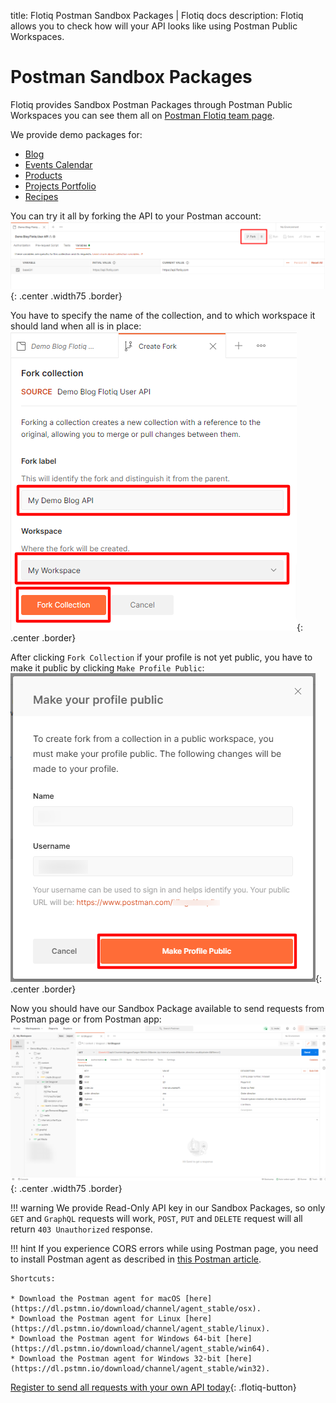 title: Flotiq Postman Sandbox Packages | Flotiq docs
description: Flotiq allows you to check how will your API looks like using Postman Public Workspaces.

# Postman Sandbox Packages

Flotiq provides Sandbox Postman Packages through Postman Public Workspaces you can see them all on [Postman Flotiq team page](https://www.postman.com/flotiq).

We provide demo packages for:

* [Blog](https://www.postman.com/flotiq/workspace/flotiq-public-workspace/collection/10599962-f1e408cb-a0fe-45b2-923e-d8d0ec7423bc?ctx=documentation)
* [Events Calendar](https://www.postman.com/flotiq/workspace/flotiq-public-workspace/collection/10599962-efcba1cd-a84c-452e-a4d5-eafb877bd2dd?ctx=documentation)
* [Products](https://www.postman.com/flotiq/workspace/flotiq-public-workspace/collection/10599962-518022c4-fc97-494a-b5d3-a8bb73487b97?ctx=documentation)
* [Projects Portfolio](https://www.postman.com/flotiq/workspace/flotiq-public-workspace/collection/10599962-e4ee6116-462a-4e86-b368-669876c1f25d?ctx=documentation)
* [Recipes](https://www.postman.com/flotiq/workspace/flotiq-public-workspace/collection/10599962-798f395f-6e56-477e-956b-bc9ec93fae42?ctx=documentation)

You can try it all by forking the API to your Postman account:
![](images/postman/Demo-Blog-Package-Fork.png){: .center .width75 .border}

You have to specify the name of the collection, and to which workspace it should land when all is in place:
![](images/postman/Demo-Blog-Package-Fork-Name.png){: .center .border}

After clicking `Fork Collection` if your profile is not yet public, you have to make it public by clicking `Make Profile Public`:
![](images/postman/Create-Fork-Flotiq-Public-Workspace-Make-Public.png){: .center .border}

Now you should have our Sandbox Package available to send requests from Postman page or from Postman app:
![](images/postman/list-Blogpost-My-Workspace.png){: .center .width75 .border}

!!! warning
We provide Read-Only API key in our Sandbox Packages, so only `GET` and `GraphQL` requests will work, `POST`, `PUT` and `DELETE` request will all return `403 Unauthorized` response.

!!! hint
If you experience CORS errors while using Postman page, you need to install Postman agent as described in [this Postman article](https://blog.postman.com/introducing-the-postman-agent-send-api-requests-from-your-browser-without-limits/).

    Shortcuts:
    
    * Download the Postman agent for macOS [here](https://dl.pstmn.io/download/channel/agent_stable/osx).
    * Download the Postman agent for Linux [here](https://dl.pstmn.io/download/channel/agent_stable/linux).
    * Download the Postman agent for Windows 64-bit [here](https://dl.pstmn.io/download/channel/agent_stable/win64).
    * Download the Postman agent for Windows 32-bit [here](https://dl.pstmn.io/download/channel/agent_stable/win32).



[Register to send all requests with your own API today](https://editor.flotiq.com/register.html){: .flotiq-button}
